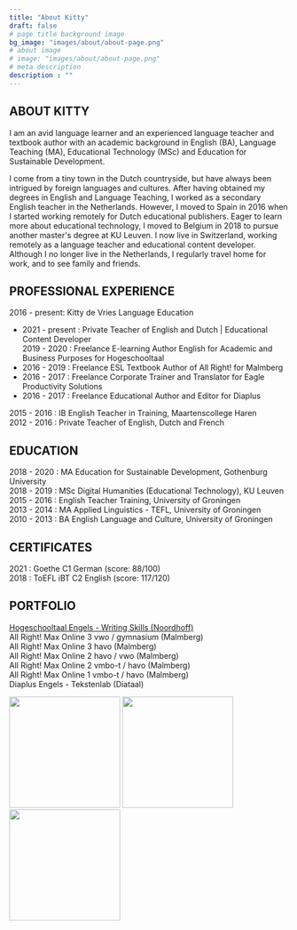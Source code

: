 ```yaml
---
title: "About Kitty"
draft: false
# page title background image
bg_image: "images/about/about-page.png"
# about image
# image: "images/about/about-page.png"
# meta description
description : ""
---
```


## ABOUT KITTY
I am an avid language learner and an experienced language teacher and textbook author with an academic background in English (BA), Language Teaching (MA), Educational Technology (MSc) and Education for Sustainable Development.

I come from a tiny town in the Dutch countryside, but have always been intrigued by foreign languages and cultures. After having obtained my degrees in English and Language Teaching, I worked as a secondary English teacher in the Netherlands. However, I moved to Spain in 2016 when I started working remotely for Dutch educational publishers. Eager to learn more about educational technology, I moved to Belgium in 2018 to pursue another master's degree at KU Leuven. I now live in Switzerland, working remotely as a language teacher and educational content developer. Although I no longer live in the Netherlands, I regularly travel home for work, and to see family and friends. 

## PROFESSIONAL EXPERIENCE

2016 - present: Kitty de Vries Language Education  
* 2021 - present : Private Teacher of English and Dutch | Educational Content Developer  
2019 - 2020 : Freelance E-learning Author English for Academic and Business Purposes for Hogeschooltaal  
* 2016 - 2019 : Freelance ESL Textbook Author of All Right! for Malmberg  
* 2016 - 2017 : Freelance Corporate Trainer and Translator for Eagle Productivity Solutions  
* 2016 - 2017 : Freelance Educational Author and Editor for Diaplus  

2015 - 2016 : IB English Teacher in Training, Maartenscollege Haren  
2012 - 2016 : Private Teacher of English, Dutch and French  


## EDUCATION
2018 - 2020 : MA Education for Sustainable Development, Gothenburg University  
2018 - 2019 : MSc Digital Humanities (Educational Technology), KU Leuven  
2015 - 2016 : English Teacher Training, University of Groningen  
2013 - 2014 : MA Applied Linguistics - TEFL, University of Groningen  
2010 - 2013 : BA English Language and Culture, University of Groningen    

## CERTIFICATES
2021 : Goethe C1 German (score: 88/100)  
2018 : ToEFL iBT C2 English (score: 117/120)  

## PORTFOLIO 
[Hogeschooltaal Engels - Writing Skills (Noordhoff)](https://www.hogeschooltaal.nl/hogeschooltaal-engels/?lang=en)  
All Right! Max Online 3 vwo / gymnasium (Malmberg)  
All Right! Max Online 3 havo (Malmberg)  
All Right! Max Online 2 havo / vwo (Malmberg)  
All Right! Max Online 2 vmbo-t / havo (Malmberg)  
All Right! Max Online 1 vmbo-t / havo (Malmberg)  
Diaplus Engels - Tekstenlab (Diataal)

<div>
<img height=200px src=/images/about/tekstenlab.png>
<img height=200px src=/images/about/hogeschooltaal.png>
<img height=200px src=/images/about/allright.png>
</div>
